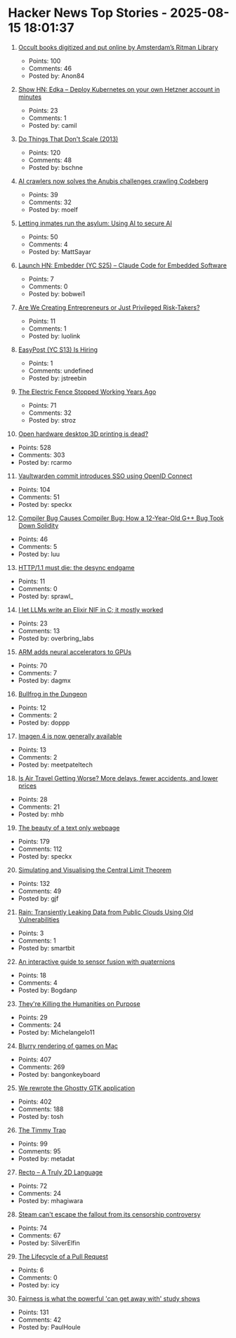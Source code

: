 # Hacker News Top Stories - 2025-08-15 18:01:37

1. [Occult books digitized and put online by Amsterdam’s Ritman Library](https://www.openculture.com/2025/08/2178-occult-books-now-digitized-put-online.html)
   - Points: 100
   - Comments: 46
   - Posted by: Anon84

2. [Show HN: Edka – Deploy Kubernetes on your own Hetzner account in minutes](https://edka.io)
   - Points: 23
   - Comments: 1
   - Posted by: camil

3. [Do Things That Don't Scale (2013)](https://paulgraham.com/ds.html)
   - Points: 120
   - Comments: 48
   - Posted by: bschne

4. [AI crawlers now solves the Anubis challenges crawling Codeberg](https://social.anoxinon.de/@Codeberg/115033790447125787)
   - Points: 39
   - Comments: 32
   - Posted by: moelf

5. [Letting inmates run the asylum: Using AI to secure AI](https://mattsayar.com/letting-inmates-run-the-asylum-using-ai-to-secure-ai/)
   - Points: 50
   - Comments: 4
   - Posted by: MattSayar

6. [Launch HN: Embedder (YC S25) – Claude Code for Embedded Software](undefined)
   - Points: 7
   - Comments: 0
   - Posted by: bobwei1

7. [Are We Creating Entrepreneurs or Just Privileged Risk-Takers?](https://luolink.substack.com/p/the-million-dollar-safety-net-how)
   - Points: 11
   - Comments: 1
   - Posted by: luolink

8. [EasyPost (YC S13) Is Hiring](https://www.easypost.com/careers)
   - Points: 1
   - Comments: undefined
   - Posted by: jstreebin

9. [The Electric Fence Stopped Working Years Ago](https://soonly.com/electric-fences/)
   - Points: 71
   - Comments: 32
   - Posted by: stroz

10. [Open hardware desktop 3D printing is dead?](https://www.josefprusa.com/articles/open-hardware-in-3d-printing-is-dead/)
   - Points: 528
   - Comments: 303
   - Posted by: rcarmo

11. [Vaultwarden commit introduces SSO using OpenID Connect](https://github.com/dani-garcia/vaultwarden/pull/3899)
   - Points: 104
   - Comments: 51
   - Posted by: speckx

12. [Compiler Bug Causes Compiler Bug: How a 12-Year-Old G++ Bug Took Down Solidity](https://osec.io/blog/2025-08-11-compiler-bug-causes-compiler-bug/)
   - Points: 46
   - Comments: 5
   - Posted by: luu

13. [HTTP/1.1 must die: the desync endgame](https://portswigger.net/research/http1-must-die)
   - Points: 11
   - Comments: 0
   - Posted by: sprawl_

14. [I let LLMs write an Elixir NIF in C; it mostly worked](https://overbring.com/blog/2025-08-13-writing-an-elixir-nif-with-genai/)
   - Points: 23
   - Comments: 13
   - Posted by: overbring_labs

15. [ARM adds neural accelerators to GPUs](https://newsroom.arm.com/news/arm-announces-arm-neural-technology)
   - Points: 70
   - Comments: 7
   - Posted by: dagmx

16. [Bullfrog in the Dungeon](https://www.filfre.net/2025/08/bullfrog-in-the-dungeon/)
   - Points: 12
   - Comments: 2
   - Posted by: doppp

17. [Imagen 4 is now generally available](https://developers.googleblog.com/en/announcing-imagen-4-fast-and-imagen-4-family-generally-available-in-the-gemini-api/)
   - Points: 13
   - Comments: 2
   - Posted by: meetpateltech

18. [Is Air Travel Getting Worse? More delays, fewer accidents, and lower prices](https://www.maximum-progress.com/p/is-air-travel-getting-worse)
   - Points: 28
   - Comments: 21
   - Posted by: mhb

19. [The beauty of a text only webpage](https://albanbrooke.com/the-beauty-of-a-text-only-webpage/)
   - Points: 179
   - Comments: 112
   - Posted by: speckx

20. [Simulating and Visualising the Central Limit Theorem](https://blog.foletta.net/post/2025-07-14-clt/)
   - Points: 132
   - Comments: 49
   - Posted by: gjf

21. [Rain: Transiently Leaking Data from Public Clouds Using Old Vulnerabilities](https://openreview.net/forum?id=4tDNvQe2G0)
   - Points: 3
   - Comments: 1
   - Posted by: smartbit

22. [An interactive guide to sensor fusion with quaternions](https://quaternion.cafe/)
   - Points: 18
   - Comments: 4
   - Posted by: Bogdanp

23. [They're Killing the Humanities on Purpose](https://www.chronicle.com/article/theyre-killing-the-humanities-on-purpose)
   - Points: 29
   - Comments: 24
   - Posted by: Michelangelo11

24. [Blurry rendering of games on Mac](https://www.colincornaby.me/2025/08/your-mac-game-is-probably-rendering-blurry/)
   - Points: 407
   - Comments: 269
   - Posted by: bangonkeyboard

25. [We rewrote the Ghostty GTK application](https://mitchellh.com/writing/ghostty-gtk-rewrite)
   - Points: 402
   - Comments: 188
   - Posted by: tosh

26. [The Timmy Trap](https://jenson.org/timmy/)
   - Points: 99
   - Comments: 95
   - Posted by: metadat

27. [Recto – A Truly 2D Language](https://masatohagiwara.net/recto.html)
   - Points: 72
   - Comments: 24
   - Posted by: mhagiwara

28. [Steam can't escape the fallout from its censorship controversy](https://www.polygon.com/steam-paypal-issues-censorship-visa-mastercard/)
   - Points: 74
   - Comments: 67
   - Posted by: SilverElfin

29. [The Lifecycle of a Pull Request](https://blog.tangled.sh/pulls)
   - Points: 6
   - Comments: 0
   - Posted by: icy

30. [Fairness is what the powerful 'can get away with' study shows](https://phys.org/news/2025-07-fairness-powerful.html)
   - Points: 131
   - Comments: 42
   - Posted by: PaulHoule

